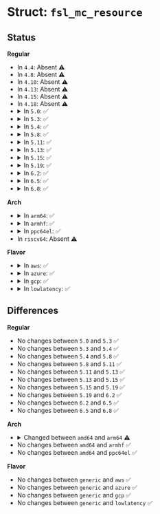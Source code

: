 # Struct: <code>fsl_mc_resource</code>

## Status
<b>Regular</b>
<ul>
<li>
In <code>4.4</code>: Absent ⚠️
</li>
<li>
In <code>4.8</code>: Absent ⚠️
</li>
<li>
In <code>4.10</code>: Absent ⚠️
</li>
<li>
In <code>4.13</code>: Absent ⚠️
</li>
<li>
In <code>4.15</code>: Absent ⚠️
</li>
<li>
In <code>4.18</code>: Absent ⚠️
</li>
<li>
<details>
<summary>In <code>5.0</code>: ✅</summary>

```c
struct fsl_mc_resource {
    enum fsl_mc_pool_type type;
    s32 id;
    void *data;
    struct fsl_mc_resource_pool *parent_pool;
    struct list_head node;
};
```
</details>
</li>
<li>
<details>
<summary>In <code>5.3</code>: ✅</summary>

```c
struct fsl_mc_resource {
    enum fsl_mc_pool_type type;
    s32 id;
    void *data;
    struct fsl_mc_resource_pool *parent_pool;
    struct list_head node;
};
```
</details>
</li>
<li>
<details>
<summary>In <code>5.4</code>: ✅</summary>

```c
struct fsl_mc_resource {
    enum fsl_mc_pool_type type;
    s32 id;
    void *data;
    struct fsl_mc_resource_pool *parent_pool;
    struct list_head node;
};
```
</details>
</li>
<li>
<details>
<summary>In <code>5.8</code>: ✅</summary>

```c
struct fsl_mc_resource {
    enum fsl_mc_pool_type type;
    s32 id;
    void *data;
    struct fsl_mc_resource_pool *parent_pool;
    struct list_head node;
};
```
</details>
</li>
<li>
<details>
<summary>In <code>5.11</code>: ✅</summary>

```c
struct fsl_mc_resource {
    enum fsl_mc_pool_type type;
    s32 id;
    void *data;
    struct fsl_mc_resource_pool *parent_pool;
    struct list_head node;
};
```
</details>
</li>
<li>
<details>
<summary>In <code>5.13</code>: ✅</summary>

```c
struct fsl_mc_resource {
    enum fsl_mc_pool_type type;
    s32 id;
    void *data;
    struct fsl_mc_resource_pool *parent_pool;
    struct list_head node;
};
```
</details>
</li>
<li>
<details>
<summary>In <code>5.15</code>: ✅</summary>

```c
struct fsl_mc_resource {
    enum fsl_mc_pool_type type;
    s32 id;
    void *data;
    struct fsl_mc_resource_pool *parent_pool;
    struct list_head node;
};
```
</details>
</li>
<li>
<details>
<summary>In <code>5.19</code>: ✅</summary>

```c
struct fsl_mc_resource {
    enum fsl_mc_pool_type type;
    s32 id;
    void *data;
    struct fsl_mc_resource_pool *parent_pool;
    struct list_head node;
};
```
</details>
</li>
<li>
<details>
<summary>In <code>6.2</code>: ✅</summary>

```c
struct fsl_mc_resource {
    enum fsl_mc_pool_type type;
    s32 id;
    void *data;
    struct fsl_mc_resource_pool *parent_pool;
    struct list_head node;
};
```
</details>
</li>
<li>
<details>
<summary>In <code>6.5</code>: ✅</summary>

```c
struct fsl_mc_resource {
    enum fsl_mc_pool_type type;
    s32 id;
    void *data;
    struct fsl_mc_resource_pool *parent_pool;
    struct list_head node;
};
```
</details>
</li>
<li>
<details>
<summary>In <code>6.8</code>: ✅</summary>

```c
struct fsl_mc_resource {
    enum fsl_mc_pool_type type;
    s32 id;
    void *data;
    struct fsl_mc_resource_pool *parent_pool;
    struct list_head node;
};
```
</details>
</li>
</ul>
<b>Arch</b>
<ul>
<li>
<details>
<summary>In <code>arm64</code>: ✅</summary>

```c
struct fsl_mc_resource {
    enum fsl_mc_pool_type type;
    s32 id;
    void *data;
    struct fsl_mc_resource_pool *parent_pool;
    struct list_head node;
};
```
</details>
</li>
<li>
<details>
<summary>In <code>armhf</code>: ✅</summary>

```c
struct fsl_mc_resource {
    enum fsl_mc_pool_type type;
    s32 id;
    void *data;
    struct fsl_mc_resource_pool *parent_pool;
    struct list_head node;
};
```
</details>
</li>
<li>
<details>
<summary>In <code>ppc64el</code>: ✅</summary>

```c
struct fsl_mc_resource {
    enum fsl_mc_pool_type type;
    s32 id;
    void *data;
    struct fsl_mc_resource_pool *parent_pool;
    struct list_head node;
};
```
</details>
</li>
<li>
In <code>riscv64</code>: Absent ⚠️
</li>
</ul>
<b>Flavor</b>
<ul>
<li>
<details>
<summary>In <code>aws</code>: ✅</summary>

```c
struct fsl_mc_resource {
    enum fsl_mc_pool_type type;
    s32 id;
    void *data;
    struct fsl_mc_resource_pool *parent_pool;
    struct list_head node;
};
```
</details>
</li>
<li>
<details>
<summary>In <code>azure</code>: ✅</summary>

```c
struct fsl_mc_resource {
    enum fsl_mc_pool_type type;
    s32 id;
    void *data;
    struct fsl_mc_resource_pool *parent_pool;
    struct list_head node;
};
```
</details>
</li>
<li>
<details>
<summary>In <code>gcp</code>: ✅</summary>

```c
struct fsl_mc_resource {
    enum fsl_mc_pool_type type;
    s32 id;
    void *data;
    struct fsl_mc_resource_pool *parent_pool;
    struct list_head node;
};
```
</details>
</li>
<li>
<details>
<summary>In <code>lowlatency</code>: ✅</summary>

```c
struct fsl_mc_resource {
    enum fsl_mc_pool_type type;
    s32 id;
    void *data;
    struct fsl_mc_resource_pool *parent_pool;
    struct list_head node;
};
```
</details>
</li>
</ul>

## Differences
<b>Regular</b>
<ul>
<li>
No changes between <code>5.0</code> and <code>5.3</code> ✅
</li>
<li>
No changes between <code>5.3</code> and <code>5.4</code> ✅
</li>
<li>
No changes between <code>5.4</code> and <code>5.8</code> ✅
</li>
<li>
No changes between <code>5.8</code> and <code>5.11</code> ✅
</li>
<li>
No changes between <code>5.11</code> and <code>5.13</code> ✅
</li>
<li>
No changes between <code>5.13</code> and <code>5.15</code> ✅
</li>
<li>
No changes between <code>5.15</code> and <code>5.19</code> ✅
</li>
<li>
No changes between <code>5.19</code> and <code>6.2</code> ✅
</li>
<li>
No changes between <code>6.2</code> and <code>6.5</code> ✅
</li>
<li>
No changes between <code>6.5</code> and <code>6.8</code> ✅
</li>
</ul>
<b>Arch</b>
<ul>
<li>
<details>
<summary>Changed between <code>amd64</code> and <code>arm64</code> ⚠️</summary>
<ul>
<li>
<b>Field type changed. </b>
<code>struct fsl_mc_resource_pool *parent_pool</code> ➡️ <code>struct fsl_mc_resource_pool *parent_pool</code>
</li>
</ul>
</details>
</li>
<li>
No changes between <code>amd64</code> and <code>armhf</code> ✅
</li>
<li>
No changes between <code>amd64</code> and <code>ppc64el</code> ✅
</li>
</ul>
<b>Flavor</b>
<ul>
<li>
No changes between <code>generic</code> and <code>aws</code> ✅
</li>
<li>
No changes between <code>generic</code> and <code>azure</code> ✅
</li>
<li>
No changes between <code>generic</code> and <code>gcp</code> ✅
</li>
<li>
No changes between <code>generic</code> and <code>lowlatency</code> ✅
</li>
</ul>
